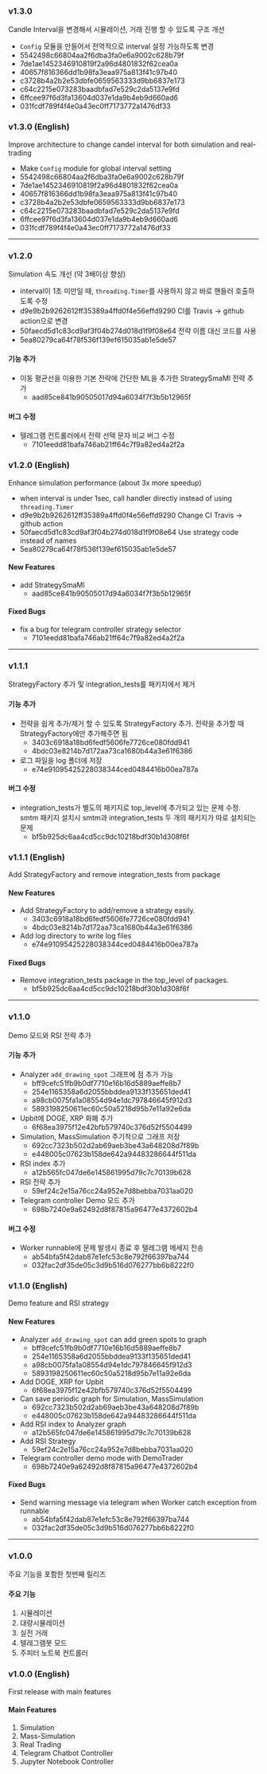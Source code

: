 ### v1.3.0
Candle Interval을 변경해서 시뮬레이션, 거래 진행 할 수 있도록 구조 개선
  - `Config` 모듈을 만들어서 전역적으로 interval 설정 가능하도록 변경
  - 5542498c66804aa2f6dba3fa0e6a9002c628b79f
  - 7de1ae1452346910819f2a96d4801832f62cea0a
  - 40657f816366dd1b98fa3eaa975a813f41c97b40
  - c3728b4a2b2e53dbfe0659563333d9bb6837e173
  - c64c2215e073283baadbfad7e529c2da5137e9fd
  - 6ffcee97f6d3fa13604d037e1da9b4eb9d660ad6
  - 031fcdf789f4f4e0a43ec0ff7173772a1476df33

### v1.3.0 (English)
Improve architecture to change candel interval for both simulation and real-trading
  - Make `Config` module for global interval setting
  - 5542498c66804aa2f6dba3fa0e6a9002c628b79f
  - 7de1ae1452346910819f2a96d4801832f62cea0a
  - 40657f816366dd1b98fa3eaa975a813f41c97b40
  - c3728b4a2b2e53dbfe0659563333d9bb6837e173
  - c64c2215e073283baadbfad7e529c2da5137e9fd
  - 6ffcee97f6d3fa13604d037e1da9b4eb9d660ad6
  - 031fcdf789f4f4e0a43ec0ff7173772a1476df33

---

### v1.2.0
Simulation 속도 개선 (약 3배이상 향상)
  - interval이 1초 미만일 때, `threading.Timer`를 사용하지 않고 바로 핸들러 호출하도록 수정
  - d9e9b2b9262612ff35389a4ffd0f4e56effd9290
CI를 Travis -> github action으로 변경
  - 50faecd5d1c83cd9af3f04b274d018d1f9f08e64
전략 이름 대신 코드를 사용
  - 5ea80279ca64f78f536f139ef615035ab1e5de57

#### 기능 추가
- 이동 평균선을 이용한 기본 전략에 간단한 ML을 추가한 StrategySmaMl 전략 추가
  - aad85ce841b90505017d94a6034f7f3b5b12965f

#### 버그 수정
- 텔레그램 컨트롤러에서 전략 선택 문자 비교 버그 수정
  - 7101eedd81bafa746ab21ff64c7f9a82ed4a2f2a

### v1.2.0 (English)
Enhance simulation performance (about 3x more speedup)
  - when interval is under 1sec, call handler directly instead of using `threading.Timer`
  - d9e9b2b9262612ff35389a4ffd0f4e56effd9290
Change CI Travis -> github action
  - 50faecd5d1c83cd9af3f04b274d018d1f9f08e64
Use strategy code instead of names
  - 5ea80279ca64f78f536f139ef615035ab1e5de57

#### New Features
- add StrategySmaMl
  - aad85ce841b90505017d94a6034f7f3b5b12965f

#### Fixed Bugs
- fix a bug for telegram controller strategy selector
  - 7101eedd81bafa746ab21ff64c7f9a82ed4a2f2a

---

### v1.1.1
StrategyFactory 추가 및 integration_tests를 패키지에서 제거

#### 기능 추가
- 전략을 쉽게 추가/제거 할 수 있도록 StrategyFactory 추가. 전략을 추가할 때 StrategyFactory에만 추가해주면 됨
  - 3403c6918a18bd6fedf5606fe7726ce080fdd941
  - 4bdc03e8214b7d172aa73ca1680b44a3e61f6386
- 로그 파일을 log 폴더에 저장
  - e74e91095425228038344ced0484416b00ea787a

#### 버그 수정
- integration_tests가 별도의 패키지로 top_level에 추가되고 있는 문제 수정. smtm 패키지 설치시 smtm과 integration_tests 두 개의 패키지가 따로 설치되는 문제
  - bf5b925dc6aa4cd5cc9dc10218bdf30b1d308f6f

### v1.1.1 (English)
Add StrategyFactory and remove integration_tests from package

#### New Features
- Add StrategyFactory to add/remove a strategy easily.
  - 3403c6918a18bd6fedf5606fe7726ce080fdd941
  - 4bdc03e8214b7d172aa73ca1680b44a3e61f6386
- Add log directory to write log files
  - e74e91095425228038344ced0484416b00ea787a

#### Fixed Bugs
- Remove integration_tests package in the top_level of packages.
  - bf5b925dc6aa4cd5cc9dc10218bdf30b1d308f6f

---

### v1.1.0
Demo 모드와 RSI 전략 추가

#### 기능 추가
- Analyzer `add_drawing_spot` 그래프에 점 추가 가능
  - bff9cefc51fb9b0df7710e16b16d5889aeffe8b7
  - 254e1165358a6d2055bbddea9133f135651ded41
  - a98cb0075fa1a08554d94e1dc797846645f912d3
  - 5893198250611ec60c50a5218d95b7e11a92e6da
- Upbit에 DOGE, XRP 화폐 추가
  - 6f68ea3975f12e42bfb579740c376d52f5504499
- Simulation, MassSimulation 주기적으로 그래프 저장
  - 692cc7323b502d2ab69aeb3be43a648208d7f89b
  - e448005c07623b158de642a94483286644f511da
- RSI index 추가
  - a12b565fc047de6e145861995d79c7c70139b628
- RSI 전략 추가
  - 59ef24c2e15a76cc24a952e7d8bebba7031aa020
- Telegram controller Demo 모드 추가
  - 698b7240e9a62492d8f87815a96477e4372602b4

#### 버그 수정
- Worker runnable에 문제 발생시 종료 후 텔레그램 메세지 전송
  - ab54bfa5f42dab87e1efc53c8e792f66397ba744
  - 032fac2df35de05c3d9b516d076277bb6b8222f0

### v1.1.0 (English)
Demo feature and RSI strategy

#### New Features
- Analyzer `add_drawing_spot` can add green spots to graph
  - bff9cefc51fb9b0df7710e16b16d5889aeffe8b7
  - 254e1165358a6d2055bbddea9133f135651ded41
  - a98cb0075fa1a08554d94e1dc797846645f912d3
  - 5893198250611ec60c50a5218d95b7e11a92e6da
- Add DOGE, XRP for Upbit
  - 6f68ea3975f12e42bfb579740c376d52f5504499
- Can save periodic graph for Simulation, MassSimulation 
  - 692cc7323b502d2ab69aeb3be43a648208d7f89b
  - e448005c07623b158de642a94483286644f511da
- Add RSI index to Analyzer graph
  - a12b565fc047de6e145861995d79c7c70139b628
- Add RSI Strategy
  - 59ef24c2e15a76cc24a952e7d8bebba7031aa020
- Telegram controller demo mode with DemoTrader
  - 698b7240e9a62492d8f87815a96477e4372602b4

#### Fixed Bugs
- Send warning message via telegram when Worker catch exception from runnable
  - ab54bfa5f42dab87e1efc53c8e792f66397ba744
  - 032fac2df35de05c3d9b516d076277bb6b8222f0

---

### v1.0.0
주요 기능을 포함한 첫번째 릴리즈

#### 주요 기능
1. 시뮬레이션
2. 대량시뮬레이션
3. 실전 거래
4. 텔레그램봇 모드
5. 주피터 노트북 컨트롤러

### v1.0.0 (English)
First release with main features

#### Main Features
1. Simulation
2. Mass-Simulation
3. Real Trading
4. Telegram Chatbot Controller
5. Jupyter Notebook Controller
